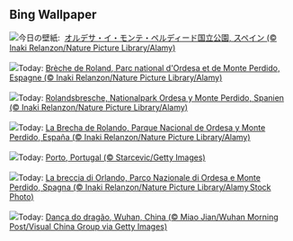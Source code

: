 ## Bing Wallpaper
![](https://www.bing.com/th?id=OHR.OrdesaSpain_JA-JP5528658967_UHD.jpg&w=1000)今日の壁紙: &nbsp;[オルデサ・イ・モンテ・ペルディード国立公園, スペイン (© Inaki Relanzon/Nature Picture Library/Alamy)](https://www.bing.com/th?id=OHR.OrdesaSpain_JA-JP5528658967_UHD.jpg)
<br><br/>
![](https://www.bing.com/th?id=OHR.OrdesaSpain_FR-FR2730396570_UHD.jpg&w=1000)Today: [Brèche de Roland, Parc national d'Ordesa et de Monte Perdido, Espagne (© Inaki Relanzon/Nature Picture Library/Alamy)](https://www.bing.com/th?id=OHR.OrdesaSpain_FR-FR2730396570_UHD.jpg)
<br><br/>
![](https://www.bing.com/th?id=OHR.OrdesaSpain_DE-DE0076469296_UHD.jpg&w=1000)Today: [Rolandsbresche, Nationalpark Ordesa y Monte Perdido, Spanien (© Inaki Relanzon/Nature Picture Library/Alamy)](https://www.bing.com/th?id=OHR.OrdesaSpain_DE-DE0076469296_UHD.jpg)
<br><br/>
![](https://www.bing.com/th?id=OHR.OrdesaSpain_ES-ES4787929078_UHD.jpg&w=1000)Today: [La Brecha de Rolando, Parque Nacional de Ordesa y Monte Perdido, España (© Inaki Relanzon/Nature Picture Library/Alamy)](https://www.bing.com/th?id=OHR.OrdesaSpain_ES-ES4787929078_UHD.jpg)
<br><br/>
![](https://www.bing.com/th?id=OHR.PortoSunset_EN-GB0347440030_UHD.jpg&w=1000)Today: [Porto, Portugal (© Starcevic/Getty Images)](https://www.bing.com/th?id=OHR.PortoSunset_EN-GB0347440030_UHD.jpg)
<br><br/>
![](https://www.bing.com/th?id=OHR.OrdesaSpain_IT-IT2526212966_UHD.jpg&w=1000)Today: [La breccia di Orlando, Parco Nazionale di Ordesa e Monte Perdido, Spagna (© Inaki Relanzon/Nature Picture Library/Alamy Stock Photo)](https://www.bing.com/th?id=OHR.OrdesaSpain_IT-IT2526212966_UHD.jpg)
<br><br/>
![](https://www.bing.com/th?id=OHR.LunarDragon_PT-BR5484555441_UHD.jpg&w=1000)Today: [Dança do dragão, Wuhan, China (© Miao Jian/Wuhan Morning Post/Visual China Group via Getty Images)](https://www.bing.com/th?id=OHR.LunarDragon_PT-BR5484555441_UHD.jpg)
<br><br/>
